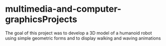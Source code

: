# multimedia-and-computer-graphicsProjects
The goal of this project was to develop a 3D model of a humanoid robot using simple geometric forms and to display walking and waving animations
